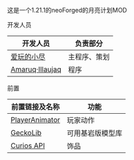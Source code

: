 这是一个1.21.1的neoForged的月亮计划MOD

开发人员

| 开发人员                                                     | 负责部分   |
|----------------------------------------------------------|--------|
| [爱玩的小尽](https://space.bilibili.com/1082533225)           | 主程序、策划 |
| [Amaruq·Illaujaq](https://github.com/AmarokIce)          | 程序     |

前置

| 前置链接及名称                                                            | 功能       |
|--------------------------------------------------------------------|----------|
| [PlayerAnimator](https://github.com/KosmX/minecraftPlayerAnimator) | 玩家动作     |
| [GeckoLib](https://github.com/bernie-g/geckolib)                   | 可用基岩版模型库 |
| [Curios API](https://github.com/TheIllusiveC4/Curios)              | 饰品       |